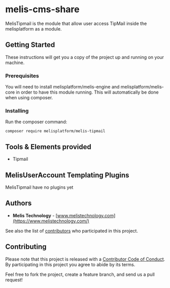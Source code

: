 # melis-cms-share

MelisTipmail is the module that allow user access TipMail inside the melisplatform as a module.

## Getting Started

These instructions will get you a copy of the project up and running on your machine.

### Prerequisites

You will need to install melisplatform/melis-engine and melisplatform/melis-core in order to have this module running.
This will automatically be done when using composer.

### Installing

Run the composer command:
```
composer require melisplatform/melis-tipmail
```

## Tools & Elements provided

* Tipmail

## MelisUserAccount Templating Plugins

MelisTipmail have no plugins yet

## Authors

* **Melis Technology** - [www.melistechnology.com](https://www.melistechnology.com/)

See also the list of [contributors](https://github.com/melisplatform/melis-tipmail/contributors) who participated in this project.


## Contributing

Please note that this project is released with a [Contributor Code of Conduct](http://contributor-covenant.org/version/1/2/0/).
By participating in this project you agree to abide by its terms.

Feel free to fork the project, create a feature branch, and send us a pull request!